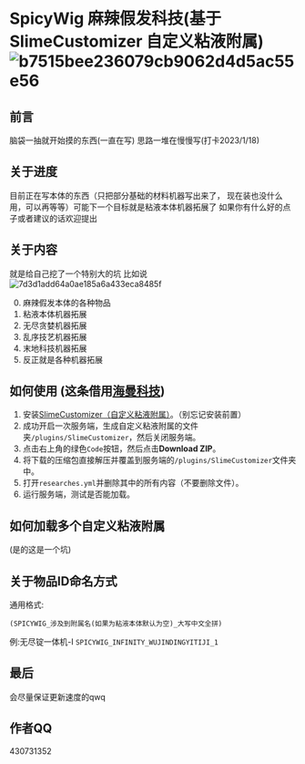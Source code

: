 # SpicyWig 麻辣假发科技(基于SlimeCustomizer 自定义粘液附属)![b7515bee236079cb9062d4d5ac55e56](https://user-images.githubusercontent.com/121747365/210206859-50300e35-48eb-412d-9639-8174b4ae8911.jpg)


## 前言
 
脑袋一抽就开始摸的东西(一直在写)
思路一堆在慢慢写(打卡2023/1/18)

## 关于进度

目前正在写本体的东西（只把部分基础的材料机器写出来了， 现在装也没什么用，可以再等等）可能下一个目标就是粘液本体机器拓展了
如果你有什么好的点子或者建议的话欢迎提出

## 关于内容

就是给自己挖了一个特别大的坑 比如说![7d3d1add64a0ae185a6a433eca8485f](https://user-images.githubusercontent.com/121747365/210206837-3154e01b-3ae5-4d5e-97b1-ce12345b004a.jpg)


0. 麻辣假发本体的各种物品
1. 粘液本体机器拓展
2. 无尽贪婪机器拓展
3. 乱序技艺机器拓展
4. 末地科技机器拓展
5. 反正就是各种机器拓展

## 如何使用 (这条借用[海曼科技](https://github.com/shixinzia/HaimanTech/blob/main/README.md))

1. 安装[SlimeCustomizer（自定义粘液附属）](https://builds.guizhanss.cn/SlimefunGuguProject/SlimeCustomizer/master)。（别忘记安装前置）
2. 成功开启一次服务端，生成自定义粘液附属的文件夹`/plugins/SlimeCustomizer`，然后关闭服务端。
3. 点击右上角的绿色`Code`按钮，然后点击**Download ZIP**。
4. 将下载的压缩包直接解压并覆盖到服务端的`/plugins/SlimeCustomizer`文件夹中。
5. 打开`researches.yml`并删除其中的所有内容（不要删除文件）。
6. 运行服务端，测试是否能加载。

## 如何加载多个自定义粘液附属

(是的这是一个坑)

## 关于物品ID命名方式

通用格式:
```
(SPICYWIG_涉及到附属名(如果为粘液本体默认为空)_大写中文全拼)
```

例:无尽锭一体机-I
```SPICYWIG_INFINITY_WUJINDINGYITIJI_1```

## 最后

会尽量保证更新速度的qwq

## 作者QQ

430731352
